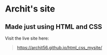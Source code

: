 # Archit's site
## Made just using HTML and CSS

Visit the live site here:
>https://archit56.github.io/html_css_mysite/